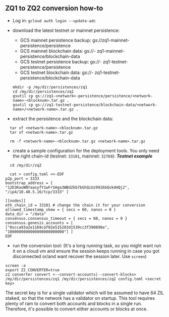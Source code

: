 ## ZQ1 to ZQ2 conversion how-to

* Log in: `gcloud auth login --update-adc`
* download the latest testnet or mainnet persistence:

  - GCS mainnet persistence backup: gs://zq1-mainnet-persistence/persistence
  - GCS mainnet blockchain data: gs://- zq1-mainnet-persistence/blockchain-data
  - GCS testnet persistence backup: gs://- zq1-testnet-persistence/persistence
  - GCS testnet blockchain data: gs://- zq1-testnet-persistence/blockchain-data
  
  ```
  mkdir -p /my/dir/persistences/zq1
  cd /my/dir/persistences/zq1
  gsutil cp gs://zq1-<network>-persistence/persistence/<network-name>-<blocknum>.tar.gz .
  gsutil cp gs://zq1-testnet-persistence/blockchain-data/<network-name>/<network-name>.tar.gz .
  ```
* extract the persistence and the blockchain data:
```
  tar xf <network-name>-<blocknum>.tar.gz
  tar xf <network-name>.tar.gz

  rm -f <network-name>-<blocknum>.tar.gz <network-name>.tar.gz
```

* create a sample configuration for the deployment tools. You only need the right chain-id (testnet: `33101`, mainnet: `32769`):
  ___Testnet example___
``` 
  cd /my/dir/zq2

  cat > config.toml <<-EOF
p2p_port = 3333
bootstrap_address = [ "12D3KooWNYaasyfY1wFrSHga3WBdZkb7bGhQiUz9926bQvk4HQj2", "/ip4/10.40.5.16/tcp/3333" ]

[[nodes]]
eth_chain_id = 33101 # change the chain it for your conversion
allowed_timestamp_skew = { secs = 60, nanos = 0 }
data_dir = "/data"
consensus.consensus_timeout = { secs = 60, nanos = 0 }
consensus.genesis_accounts = [ ["0xcca93a2e1169caf02e515203d1539cc3f390890a", "1000000000000000000000000"] ]
EOF
```

* run the conversion tool:
(It's a long running task, so you might want run it on a cloud vm and ensure
the session keeps running in case you got disconnected or/and want recover the
session later. Use `screen`)

```
screen -a
export Z2_CONVERTER=true
z2 converter convert <--convert-accounts|--convert-blocks> /my/dir/persistences/zq1 /my/dir/persistences/zq2 config.toml <secret key>
```

The secret key is for a single validator which will be assumed to have 64 ZIL staked, so that the network has a validator on startup.
This tool requires plenty of ram to convert both accounts and blocks in a single run. Therefore, it's possible to convert either accounts or blocks at once.